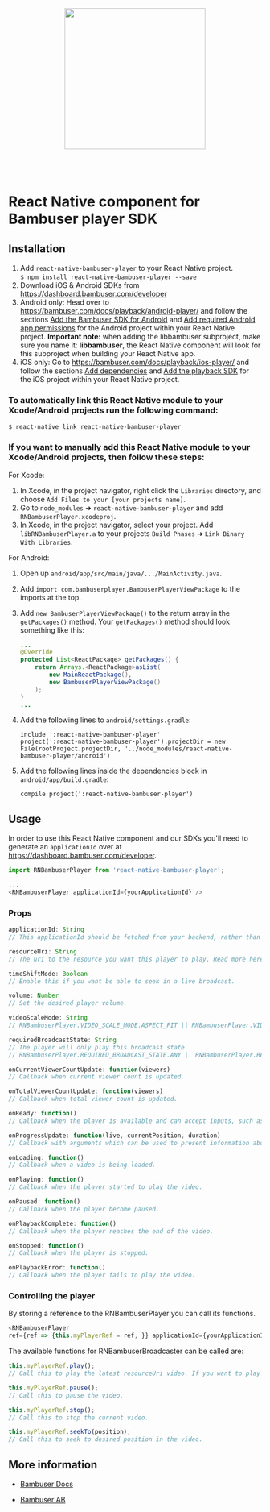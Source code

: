 <div>
  <br/><br />
  <p align="center">
    <a href="https://bambuser.com" target="_blank" align="center">
        <img src="https://bambuser.com/wp-content/themes/bambuser/assets/images/logos/bambuser-logo-horizontal-black.png" width="280">
    </a>
  </p>
  <br /><br />
  <h1>React Native component for Bambuser player SDK</h1>
</div>


## Installation

1. Add `react-native-bambuser-player` to your React Native project.  
    `$ npm install react-native-bambuser-player --save`
2. Download iOS & Android SDKs from https://dashboard.bambuser.com/developer
3. Android only: Head over to https://bambuser.com/docs/playback/android-player/ and follow the sections [Add the Bambuser SDK for Android](https://bambuser.com/docs/playback/android-player/#add-the-productname-sdk-for-android) and [Add required Android app permissions](https://bambuser.com/docs/playback/android-player/#add-required-android-app-permissions) for the Android project within your React Native project.
    **Important note:** when adding the libbambuser subproject, make sure you name it: **libbambuser**, the React Native component will look for this subproject when building your React Native app.
4. iOS only: Go to https://bambuser.com/docs/playback/ios-player/ and follow the sections [Add dependencies](https://bambuser.com/docs/playback/ios-player/#installing-dependencies-manually) and [Add the playback SDK](https://bambuser.com/docs/playback/ios-player/#add-the-playback-sdk) for the iOS project within your React Native project.

### To automatically link this React Native module to your Xcode/Android projects run the following command:

`$ react-native link react-native-bambuser-player`


### If you want to manually add this React Native module to your Xcode/Android projects, then follow these steps:


For Xcode:
1. In Xcode, in the project navigator, right click the `Libraries` directory, and choose `Add Files to your [your projects name]`.
2. Go to `node_modules` ➜ `react-native-bambuser-player` and add `RNBambuserPlayer.xcodeproj`.
3. In Xcode, in the project navigator, select your project. Add `libRNBambuserPlayer.a` to your projects `Build Phases` ➜ `Link Binary With Libraries`.


For Android:
1. Open up `android/app/src/main/java/.../MainActivity.java`.
2. Add `import com.bambuserplayer.BambuserPlayerViewPackage` to the imports at the top.
3. Add `new BambuserPlayerViewPackage()` to the return array in the `getPackages()` method. Your `getPackages()` method should look something like this:  
    ```java
    ...
    @Override
    protected List<ReactPackage> getPackages() {
        return Arrays.<ReactPackage>asList(
            new MainReactPackage(),
            new BambuserPlayerViewPackage()
        );
    }
    ...
    ```

4. Add the following lines to `android/settings.gradle`:  
    ```
    include ':react-native-bambuser-player'
    project(':react-native-bambuser-player').projectDir = new File(rootProject.projectDir, '../node_modules/react-native-bambuser-player/android')
    ```

5. Add the following lines inside the dependencies block in `android/app/build.gradle`:  
    ```
    compile project(':react-native-bambuser-player')
    ```


## Usage

In order to use this React Native component and our SDKs you'll need to generate an `applicationId` over at https://dashboard.bambuser.com/developer.

```javascript
import RNBambuserPlayer from 'react-native-bambuser-player';

...
<RNBambuserPlayer applicationId={yourApplicationId} />
```

### Props
```javascript
applicationId: String
// This applicationId should be fetched from your backend, rather than being hardcoded within your Reacty Native app. Read more here https://bambuser.com/docs/key-concepts/application-id/

resourceUri: String
// The uri to the resource you want this player to play. Read more here https://bambuser.com/docs/key-concepts/resource-uri/. In order to play a new resourceUri after the component have been mounted the function .stop() have to be called on this player object.

timeShiftMode: Boolean
// Enable this if you want be able to seek in a live broadcast.

volume: Number
// Set the desired player volume.

videoScaleMode: String
// RNBambuserPlayer.VIDEO_SCALE_MODE.ASPECT_FIT || RNBambuserPlayer.VIDEO_SCALE_MODE.ASPECT_FILL || RNBambuserPlayer.VIDEO_SCALE_MODE.SCALE_TO_FILL

requiredBroadcastState: String
// The player will only play this broadcast state.
// RNBambuserPlayer.REQUIRED_BROADCAST_STATE.ANY || RNBambuserPlayer.REQUIRED_BROADCAST_STATE.LIVE || RNBambuserPlayer.REQUIRED_BROADCAST_STATE.ARCHIVED

onCurrentViewerCountUpdate: function(viewers)
// Callback when current viewer count is updated.

onTotalViewerCountUpdate: function(viewers)
// Callback when total viewer count is updated.

onReady: function()
// Callback when the player is available and can accept inputs, such as playing a video.

onProgressUpdate: function(live, currentPosition, duration)
// Callback with arguments which can be used to present information about the current video playback. This is called continuously while the video is playing.

onLoading: function()
// Callback when a video is being loaded.

onPlaying: function()
// Callback when the player started to play the video.

onPaused: function()
// Callback when the player become paused.

onPlaybackComplete: function()
// Callback when the player reaches the end of the video.

onStopped: function()
// Callback when the player is stopped.

onPlaybackError: function()
// Callback when the player fails to play the video.
```


### Controlling the player
By storing a reference to the RNBambuserPlayer you can call its functions.

```javascript
<RNBambuserPlayer
ref={ref => {this.myPlayerRef = ref; }} applicationId={yourApplicationId} />
```

The available functions for RNBambuserBroadcaster can be called are:
```javascript
this.myPlayerRef.play();
// Call this to play the latest resourceUri video. If you want to play a new resourceUri on this same player instance this.myPlayerRef.stop() have to be called first.

this.myPlayerRef.pause();
// Call this to pause the video.

this.myPlayerRef.stop();
// Call this to stop the current video.

this.myPlayerRef.seekTo(position);
// Call this to seek to desired position in the video.
```

## More information

* [Bambuser Docs](https://bambuser.com/docs)

* [Bambuser AB](https://bambuser.com)
